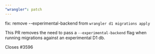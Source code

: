 ```yaml
---
"wrangler": patch
---
```


fix: remove --experimental-backend from `wrangler d1 migrations apply`

This PR removes the need to pass a `--experimental-backend` flag when running migrations against an experimental D1 db.

Closes #3596
